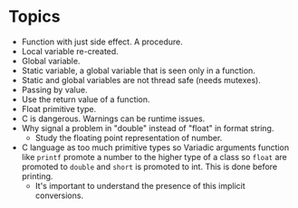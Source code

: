 # Topics

* Function with just side effect. A procedure.
* Local variable re-created.
* Global variable.
* Static variable, a global variable that is seen only in a function.
* Static and global variables are not thread safe (needs mutexes).
* Passing by value.
* Use the return value of a function.
* Float primitive type.
* C is dangerous. Warnings can be runtime issues.
* Why signal a problem in "double" instead of "float" in format string.
  * Study the floating point representation of number.
* C language as too much primitive types so Variadic arguments function like
`printf` promote a number to the higher type of a class so `float` are promoted
to `double` and `short` is promoted to int. This is done before printing.
  * It's important to understand the presence of this implicit conversions.
